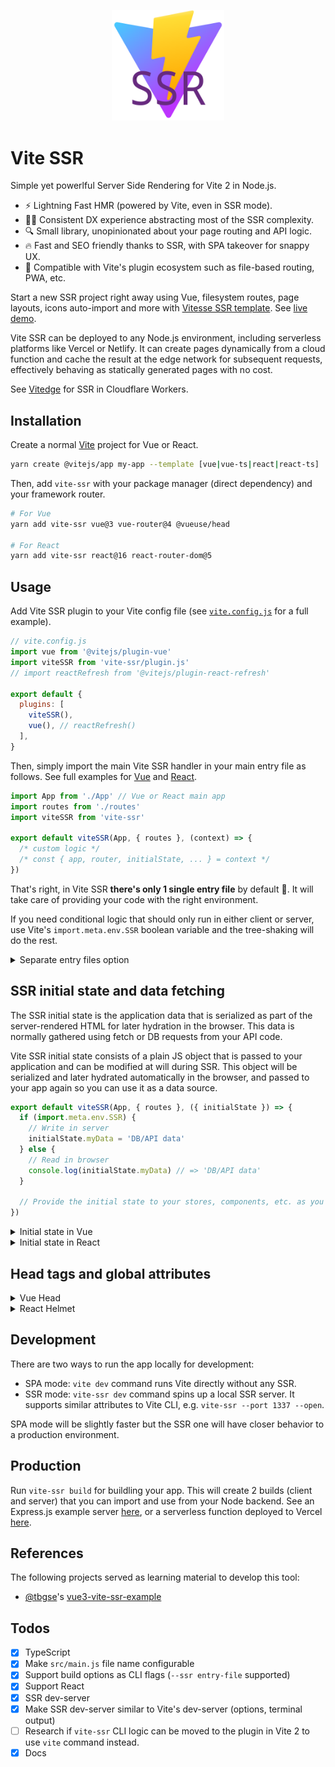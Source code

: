 <p align="center">
  <img width="180" src="./logo.svg" alt="Vite SSR logo">
</p>

# Vite SSR

Simple yet powerlful Server Side Rendering for Vite 2 in Node.js.

- ⚡ Lightning Fast HMR (powered by Vite, even in SSR mode).
- 💁‍♂️ Consistent DX experience abstracting most of the SSR complexity.
- 🔍 Small library, unopinionated about your page routing and API logic.
- 🔥 Fast and SEO friendly thanks to SSR, with SPA takeover for snappy UX.
- 🧱 Compatible with Vite's plugin ecosystem such as file-based routing, PWA, etc.

Start a new SSR project right away using Vue, filesystem routes, page layouts, icons auto-import and more with [Vitesse SSR template](https://github.com/frandiox/vitesse-ssr-template). See [live demo](https://vitesse-ssr.vercel.app/).

Vite SSR can be deployed to any Node.js environment, including serverless platforms like Vercel or Netlify. It can create pages dynamically from a cloud function and cache the result at the edge network for subsequent requests, effectively behaving as statically generated pages with no cost.

See [Vitedge](https://github.com/frandiox/vitedge) for SSR in Cloudflare Workers.

## Installation

Create a normal [Vite](https://vitejs.dev/guide/) project for Vue or React.

```sh
yarn create @vitejs/app my-app --template [vue|vue-ts|react|react-ts]
```

Then, add `vite-ssr` with your package manager (direct dependency) and your framework router.

```sh
# For Vue
yarn add vite-ssr vue@3 vue-router@4 @vueuse/head

# For React
yarn add vite-ssr react@16 react-router-dom@5
```

## Usage

Add Vite SSR plugin to your Vite config file (see [`vite.config.js`](./examples/vue/vite.config.js) for a full example).

```js
// vite.config.js
import vue from '@vitejs/plugin-vue'
import viteSSR from 'vite-ssr/plugin.js'
// import reactRefresh from '@vitejs/plugin-react-refresh'

export default {
  plugins: [
    viteSSR(),
    vue(), // reactRefresh()
  ],
}
```

Then, simply import the main Vite SSR handler in your main entry file as follows. See full examples for [Vue](./examples/vue/src/main.js) and [React](./examples/react/src/main.jsx).

```js
import App from './App' // Vue or React main app
import routes from './routes'
import viteSSR from 'vite-ssr'

export default viteSSR(App, { routes }, (context) => {
  /* custom logic */
  /* const { app, router, initialState, ... } = context */
})
```

That's right, in Vite SSR **there's only 1 single entry file** by default 🎉. It will take care of providing your code with the right environment.

If you need conditional logic that should only run in either client or server, use Vite's `import.meta.env.SSR` boolean variable and the tree-shaking will do the rest.

<details><summary>Separate entry files option</summary>
<p>

Even though Vite SSR uses 1 single entry file by default, thus abstracting complexity from your app, you can still have separate entry files for client and server if you need more flexibility. This can happen when building a library on top of Vite SSR, for example.

Simply provide the entry file for the client in `index.html` (as you would normally do in an SPA) and pass the entry file for the server as a CLI flag: `vite-ssr [dev|build] --ssr <path/to/entry-server>`.

Then, import the main SSR handlers for the entry files from `vite-ssr/vue/entry-client` and `vite-ssr/vue/entry-server` instead. Use `vite-ssr/react/*` for React.

</p>
</details>

## SSR initial state and data fetching

The SSR initial state is the application data that is serialized as part of the server-rendered HTML for later hydration in the browser. This data is normally gathered using fetch or DB requests from your API code.

Vite SSR initial state consists of a plain JS object that is passed to your application and can be modified at will during SSR. This object will be serialized and later hydrated automatically in the browser, and passed to your app again so you can use it as a data source.

```js
export default viteSSR(App, { routes }, ({ initialState }) => {
  if (import.meta.env.SSR) {
    // Write in server
    initialState.myData = 'DB/API data'
  } else {
    // Read in browser
    console.log(initialState.myData) // => 'DB/API data'
  }

  // Provide the initial state to your stores, components, etc. as you prefer.
})
```

<details><summary>Initial state in Vue</summary>
<p>

Vue has multiple ways to provide the initial state to Vite SSR:

- Calling your API before entering a route (Router's `beforeEach` or `beforeEnter`) and populate `route.meta.state`. Vite SSR will get the first route's state and use it as the SSR initial state. See a full example [here](./examples/vue/src/main.js).

```js
routes.forEach((route) => {
  // Get meta.state as page props
  route.props = (route) => route.meta.state
})

export default viteSSR(App, { routes }, async ({ app }) => {
  router.beforEach((to, from, next) => {
    if (to.meta.state) {
      return next() // Already has state
    }

    const response = await fetch('my/api/data')

    // This will modify initialState
    to.meta.state = await response.json()

    next()
  })
})
```

- Using Vue's `serverPrefetch` to call your API from any component and save the result in the SSR initial state. See a full example [here](./examples/vue/src/pages/Homepage.vue).

```js
// Main
export default viteSSR(App, { routes }, ({ app, initialState }) => {
  // You can pass it to your state management, if you like that
  const store = createStore({ state: initialState /* ... */ })
  app.use(store)

  // Or provide it to child components
  app.provide('initial-state', initialState)
})

// Page Component
export default {
  async serverPrefetch() {
    await this.fetchMyData()
  },
  async beforeMount() {
    await this.fetchMyData()
  },
  methods: {
    async fetchMyData() {
      const data = await (await fetch('my/api/data')).json()
      const store = useStore()
      store.commit('myData', data)
    },
  },
}
```

</p>
</details>

<details><summary>Initial state in React</summary>
<p>

React and its router don't provide yet any mechanism to allow easy data prefetch in SSR (perhaps Suspense or Server Components will make it possible when they are stable).

Therefore, the only way to add initial state is modifying or returning it from the main Vite SSR handler. See [`main.jsx`](./examples/react/src/main.jsx) for an example.

```jsx
export default viteSSR(App, { routes }, ({ url, initialState }) => {
  if (!initialState.myData) {
    initialState.myData = await fetchMyData({ url })
  }

  myStore.dispatch({ type: 'ADD_INITIAL_STATE', initialState })
})
```

</p>
</details>

## Head tags and global attributes

<details><summary>Vue Head</summary>
<p>

Install [`@vueuse/head`](https://github.com/vueuse/head) as follows:

```js
import { createHead } from '@vueuse/head'

export default viteSSR(App, { routes }, ({ app }) => {
  const head = createHead()
  app.use(head)

  return { head }
})

// In your components:
// import { useHead } from '@vueuse/head'
// ... useHead({ ... })
```

</p>
</details>

<details><summary>React Helmet</summary>
<p>

Use [`react-helmet-async`](https://github.com/staylor/react-helmet-async) from your components (similar usage to `react-helmet`).

</p>
</details>

## Development

There are two ways to run the app locally for development:

- SPA mode: `vite dev` command runs Vite directly without any SSR.
- SSR mode: `vite-ssr dev` command spins up a local SSR server. It supports similar attributes to Vite CLI, e.g. `vite-ssr --port 1337 --open`.

SPA mode will be slightly faster but the SSR one will have closer behavior to a production environment.

## Production

Run `vite-ssr build` for buildling your app. This will create 2 builds (client and server) that you can import and use from your Node backend. See an Express.js example server [here](./examples/node-server/index.js), or a serverless function deployed to Vercel [here](https://github.com/frandiox/vitesse-ssr-template/blob/master/serverless/api/index.js).

## References

The following projects served as learning material to develop this tool:

- [@tbgse](https://github.com/tbgse)'s [vue3-vite-ssr-example](https://github.com/tbgse/vue3-vite-ssr-example/)

## Todos

- [x] TypeScript
- [x] Make `src/main.js` file name configurable
- [x] Support build options as CLI flags (`--ssr entry-file` supported)
- [x] Support React
- [x] SSR dev-server
- [x] Make SSR dev-server similar to Vite's dev-server (options, terminal output)
- [ ] Research if `vite-ssr` CLI logic can be moved to the plugin in Vite 2 to use `vite` command instead.
- [x] Docs
